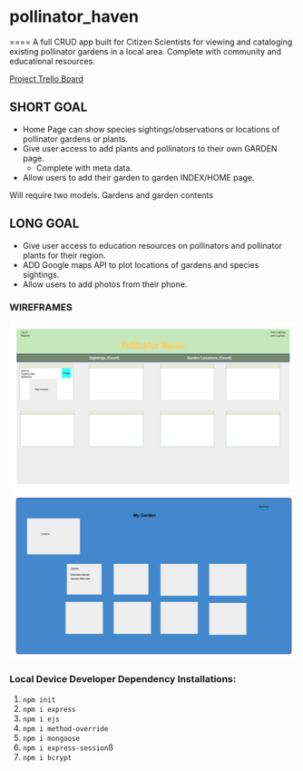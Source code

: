 # pollinator_haven
====
A full CRUD app built for Citizen Scientists for viewing and cataloging existing pollinator gardens in a local area. Complete with community and educational resources.

[Project Trello Board](https://trello.com/invite/b/GfFsJfUd/de7a97b7975b3a2a5402b3b51c150e28/pollinator-haven)

## SHORT GOAL

- Home Page can show species sightings/observations or locations of pollinator gardens or plants.
- Give user access to add plants and pollinators to their own GARDEN page.
  - Complete with meta data.
- Allow users to add their garden to garden INDEX/HOME page.

Will require two models. Gardens and garden contents

## LONG GOAL

- Give user access to education resources on pollinators and pollinator plants for their region.
- ADD Google maps API to plot locations of gardens and species sightings.
- Allow users to add photos from their phone.

### WIREFRAMES

![Wire Frame 1](./Images/home.png)
![Wire Frame 2](./Images/my_garden.png)

### Local Device Developer Dependency Installations:
1. `npm init`
2. `npm i express`
3. `npm i ejs`
4. `npm i method-override`
5. `npm i mongoose`
6. `npm i express-session`ß
7. `npm i bcrypt`
